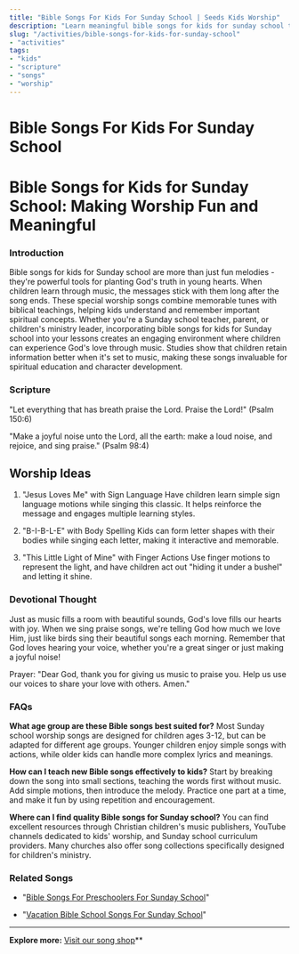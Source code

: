 ```yaml
---
title: "Bible Songs For Kids For Sunday School | Seeds Kids Worship"
description: "Learn meaningful bible songs for kids for sunday school that teach Scripture through music. Interactive worship resources for kids and families."
slug: "/activities/bible-songs-for-kids-for-sunday-school"
- "activities"
tags:
- "kids"
- "scripture"
- "songs"
- "worship"
---
```


# Bible Songs For Kids For Sunday School

# Bible Songs for Kids for Sunday School: Making Worship Fun and Meaningful

### Introduction
Bible songs for kids for Sunday school are more than just fun melodies - they're powerful tools for planting God's truth in young hearts. When children learn through music, the messages stick with them long after the song ends. These special worship songs combine memorable tunes with biblical teachings, helping kids understand and remember important spiritual concepts. Whether you're a Sunday school teacher, parent, or children's ministry leader, incorporating bible songs for kids for Sunday school into your lessons creates an engaging environment where children can experience God's love through music. Studies show that children retain information better when it's set to music, making these songs invaluable for spiritual education and character development.

### Scripture
"Let everything that has breath praise the Lord. Praise the Lord!" (Psalm 150:6)

"Make a joyful noise unto the Lord, all the earth: make a loud noise, and rejoice, and sing praise." (Psalm 98:4)

## Worship Ideas
1. "Jesus Loves Me" with Sign Language
Have children learn simple sign language motions while singing this classic. It helps reinforce the message and engages multiple learning styles.

2. "B-I-B-L-E" with Body Spelling
Kids can form letter shapes with their bodies while singing each letter, making it interactive and memorable.

3. "This Little Light of Mine" with Finger Actions
Use finger motions to represent the light, and have children act out "hiding it under a bushel" and letting it shine.

### Devotional Thought
Just as music fills a room with beautiful sounds, God's love fills our hearts with joy. When we sing praise songs, we're telling God how much we love Him, just like birds sing their beautiful songs each morning. Remember that God loves hearing your voice, whether you're a great singer or just making a joyful noise!

Prayer: "Dear God, thank you for giving us music to praise you. Help us use our voices to share your love with others. Amen."

### FAQs
**What age group are these Bible songs best suited for?**
Most Sunday school worship songs are designed for children ages 3-12, but can be adapted for different age groups. Younger children enjoy simple songs with actions, while older kids can handle more complex lyrics and meanings.

**How can I teach new Bible songs effectively to kids?**
Start by breaking down the song into small sections, teaching the words first without music. Add simple motions, then introduce the melody. Practice one part at a time, and make it fun by using repetition and encouragement.

**Where can I find quality Bible songs for Sunday school?**
You can find excellent resources through Christian children's music publishers, YouTube channels dedicated to kids' worship, and Sunday school curriculum providers. Many churches also offer song collections specifically designed for children's ministry.

### Related Songs

- "[Bible Songs For Preschoolers For Sunday School](/activities/bible-songs-for-preschoolers-for-sunday-school/)"

- "[Vacation Bible School Songs For Sunday School](/activities/vacation-bible-school-songs-for-sunday-school/)"

---

**Explore more:** [Visit our song shop](https://seedskidsworship.com/shop)**

<!-- Schema Markup -->
<script type="application/ld+json">
{
  "@context": "https://schema.org",
  "@type": "MusicRecording",
  "name": "Bible Songs For Kids For Sunday School",
  "byArtist": {
    "@type": "MusicGroup",
    "name": "Seeds Kids Worship"
  },
  "isFamilyFriendly": true,
  "url": "https://seedskidsworship.com/activities/bible-songs-for-kids-for-sunday-school/"
}
</script>